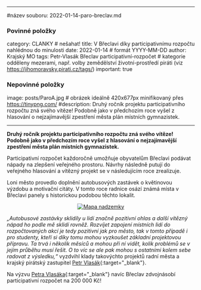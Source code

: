 
---
#název souboru: 2022-01-14-paro-breclav.md
### Povinné položky ###

category: CLANKY   # nešahat!
title: V Břeclavi díky participativnímu rozpočtu nahlédnou do minulosti
date: 2022-01-14   # formát YYYY-MM-DD
author: Krajský MO
tags: Petr-Vlasák Břeclav participativní-rozpočet  # kategorie odděleny mezerami, např. volby zemědělství životní-prostředí piráti (viz https://jihomoravsky.pirati.cz/tags/)
important: true

### Nepovinné položky ###
image: posts/ParoA.jpg # obrázek ideálně 420x677px minifikovaný přes https://tinypng.com/
#description: Druhý ročník projektu participativního rozpočtu zná svého vítěze! Podobně jako v předchozím roce vyšel z hlasování o nejzajímavější zpestření města plán místních gymnazistek.

---

**Druhý ročník projektu participativního rozpočtu zná svého vítěze! Podobně jako v předchozím roce vyšel z hlasování o nejzajímavější zpestření města plán místních gymnazistek.**

Participativní rozpočet každoročně umožňuje obyvatelům Břeclavi podávat nápady na zlepšení veřejného prostoru. Návrhy následně putují do veřejného hlasování a vítězný projekt se v následujícím roce zrealizuje. 

Loni město provedlo doplnění autobusových zastávek o květinovou výzdobu a motivační citáty. V tomto roce radnice osází známá místa v Břeclavi panely s historickou podobou těchto lokalit. 

<div style="text-align:center"><a href="https://a.pirati.cz/jihomoravsky/img/posts/ParoB.jpg" target="_blank">
<img src="https://a.pirati.cz/jihomoravsky/img/posts/ParoB.jpg" alt="Mapa nadzemky">

</a></div>

*„Autobusové zastávky sklidily u lidí značně pozitivní ohlas a další vítězný nápad ho podle mě sklidí rovněž. Rozvíjet zapojení místních lidí do rozpočtovaných akcí je tedy pozitivní jak pro město, tak v tomto případě i pro studenty, kteří si díky tomu mohou vyzkoušet základní projektovou přípravu. Ta trvá i několik měsíců a mohou při ní vidět, kolik problémů se v jejím průběhu musí řešit. O to víc se ale pak mohou s ostatními kolem sebe radovat z výsledku,“* vyzdvihl klady takovýchto projektů radní města a krajský pirátský zastupitel [Petr Vlasák](https://jihomoravsky.pirati.cz/lide/petr-vlasak/){:target="_blank"}.

Na výzvu [Petra Vlasáka](https://jihomoravsky.pirati.cz/lide/petr-vlasak/){:target="_blank"} navíc Břeclav zdvojnásobí participativní rozpočet na 200 000 Kč! 


